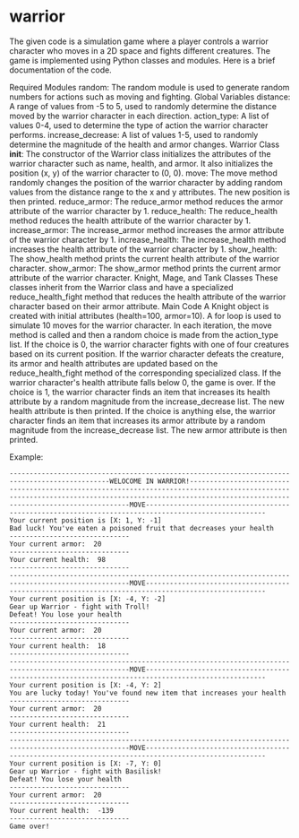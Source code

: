 # warrior
The given code is a simulation game where a player controls a warrior character who moves in a 2D space and fights different creatures. The game is implemented using Python classes and modules. Here is a brief documentation of the code.

Required Modules
random: The random module is used to generate random numbers for actions such as moving and fighting.
Global Variables
distance: A range of values from -5 to 5, used to randomly determine the distance moved by the warrior character in each direction.
action_type: A list of values 0-4, used to determine the type of action the warrior character performs.
increase_decrease: A list of values 1-5, used to randomly determine the magnitude of the health and armor changes.
Warrior Class
__init__: The constructor of the Warrior class initializes the attributes of the warrior character such as name, health, and armor. It also initializes the position (x, y) of the warrior character to (0, 0).
move: The move method randomly changes the position of the warrior character by adding random values from the distance range to the x and y attributes. The new position is then printed.
reduce_armor: The reduce_armor method reduces the armor attribute of the warrior character by 1.
reduce_health: The reduce_health method reduces the health attribute of the warrior character by 1.
increase_armor: The increase_armor method increases the armor attribute of the warrior character by 1.
increase_health: The increase_health method increases the health attribute of the warrior character by 1.
show_health: The show_health method prints the current health attribute of the warrior character.
show_armor: The show_armor method prints the current armor attribute of the warrior character.
Knight, Mage, and Tank Classes
These classes inherit from the Warrior class and have a specialized reduce_health_fight method that reduces the health attribute of the warrior character based on their armor attribute.
Main Code
A Knight object is created with initial attributes (health=100, armor=10).
A for loop is used to simulate 10 moves for the warrior character. In each iteration, the move method is called and then a random choice is made from the action_type list.
If the choice is 0, the warrior character fights with one of four creatures based on its current position. If the warrior character defeats the creature, its armor and health attributes are updated based on the reduce_health_fight method of the corresponding specialized class. If the warrior character's health attribute falls below 0, the game is over.
If the choice is 1, the warrior character finds an item that increases its health attribute by a random magnitude from the increase_decrease list. The new health attribute is then printed.
If the choice is anything else, the warrior character finds an item that increases its armor attribute by a random magnitude from the increase_decrease list. The new armor attribute is then printed.

Example:
```
-----------------------------------------------------------------------------------------------WELOCOME IN WARRIOR!-----------------------------------------------------------------------------------------------
----------------------------------------------------------------------------------------------------MOVE----------------------------------------------------------------------------------------------------
Your current position is [X: 1, Y: -1]
Bad luck! You've eaten a poisoned fruit that decreases your health
------------------------------
Your current armor:  20
------------------------------
Your current health:  98
------------------------------
----------------------------------------------------------------------------------------------------MOVE----------------------------------------------------------------------------------------------------
Your current position is [X: -4, Y: -2]
Gear up Warrior - fight with Troll!
Defeat! You lose your health
------------------------------
Your current armor:  20
------------------------------
Your current health:  18
------------------------------
----------------------------------------------------------------------------------------------------MOVE----------------------------------------------------------------------------------------------------
Your current position is [X: -4, Y: 2]
You are lucky today! You've found new item that increases your health
------------------------------
Your current armor:  20
------------------------------
Your current health:  21
------------------------------
----------------------------------------------------------------------------------------------------MOVE----------------------------------------------------------------------------------------------------
Your current position is [X: -7, Y: 0]
Gear up Warrior - fight with Basilisk!
Defeat! You lose your health
------------------------------
Your current armor:  20
------------------------------
Your current health:  -139
------------------------------
Game over!
```
